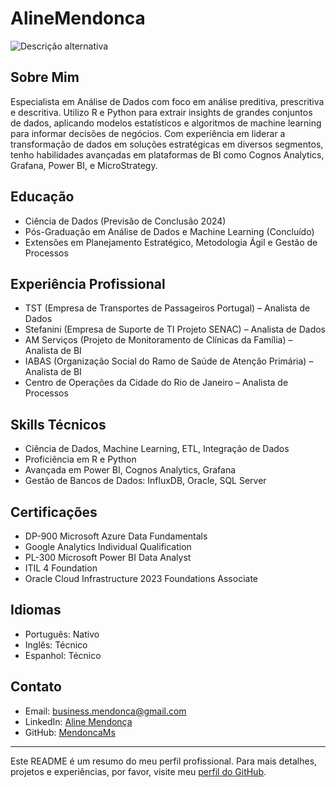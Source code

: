 # AlineMendonca

![Descrição alternativa](url-da-imagem)
<!-- Substitua com o link correto da imagem -->

## Sobre Mim
Especialista em Análise de Dados com foco em análise preditiva, prescritiva e descritiva. Utilizo R e Python para extrair insights de grandes conjuntos de dados, aplicando modelos estatísticos e algoritmos de machine learning para informar decisões de negócios. Com experiência em liderar a transformação de dados em soluções estratégicas em diversos segmentos, tenho habilidades avançadas em plataformas de BI como Cognos Analytics, Grafana, Power BI, e MicroStrategy.

## Educação
- Ciência de Dados (Previsão de Conclusão 2024)
- Pós-Graduação em Análise de Dados e Machine Learning (Concluído)
- Extensões em Planejamento Estratégico, Metodologia Ágil e Gestão de Processos

## Experiência Profissional
- TST (Empresa de Transportes de Passageiros Portugal) – Analista de Dados
- Stefanini (Empresa de Suporte de TI Projeto SENAC) – Analista de Dados
- AM Serviços (Projeto de Monitoramento de Clínicas da Família) – Analista de BI
- IABAS (Organização Social do Ramo de Saúde de Atenção Primária) – Analista de BI
- Centro de Operações da Cidade do Rio de Janeiro – Analista de Processos

## Skills Técnicos
- Ciência de Dados, Machine Learning, ETL, Integração de Dados
- Proficiência em R e Python
- Avançada em Power BI, Cognos Analytics, Grafana
- Gestão de Bancos de Dados: InfluxDB, Oracle, SQL Server

## Certificações
- DP-900 Microsoft Azure Data Fundamentals
- Google Analytics Individual Qualification
- PL-300 Microsoft Power BI Data Analyst
- ITIL 4 Foundation
- Oracle Cloud Infrastructure 2023 Foundations Associate

## Idiomas
- Português: Nativo
- Inglês: Técnico
- Espanhol: Técnico

## Contato
- Email: business.mendonca@gmail.com
- LinkedIn: [Aline Mendonça](https://www.linkedin.com/in/aline-m-78164a157/)
- GitHub: [MendoncaMs](https://github.com/MendoncaMs/AlineMendonca/blob/main/README.md)

---

Este README é um resumo do meu perfil profissional. Para mais detalhes, projetos e experiências, por favor, visite meu [perfil do GitHub](https://github.com/MendoncaMs).
